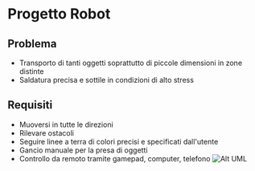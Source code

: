 # Progetto Robot
## Problema
* Transporto di tanti oggetti soprattutto di piccole dimensioni in zone distinte
* Saldatura precisa e sottile in condizioni di alto stress
## Requisiti
* Muoversi in tutte le direzioni
* Rilevare ostacoli
* Seguire linee a terra di colori precisi e specificati dall'utente
* Gancio manuale per la presa di oggetti
* Controllo da remoto tramite gamepad, computer, telefono
![Alt UML](https://yuml.me/diagram/usecase/[Customer]-(Register),%20[Customer]-(Log%20in),%20[Customer]-(Buy%20Robot),%20(Buy%20Robot)%3E(Contact%20Office%20Staff),%20(Log%20in)%3E(Register),%20(Add%20Robot)%3E(Log%20in),%20(Use%20Robot)%3E(Add%20Robot),%20(Use%20Gamepad)%3C(Use%20Robot),%20(Use%20Remote%20Connected%20Phone%20/%20PC)%3C(Use%20Robot),%20(Use%20Remote%20Connected%20Phone%20/%20PC)%3E(Log%20in),%20(Use%20Gamepad)%3C(Use%20Remote%20Connected%20Phone%20/%20PC),%20[Office%20Staff]-(Add%20functionalities),)
